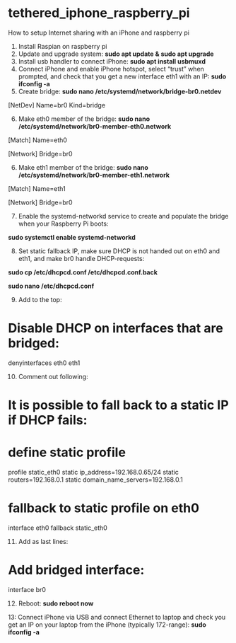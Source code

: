 # tethered_iphone_raspberry_pi
How to setup Internet sharing with an iPhone and raspberry pi

1. Install Raspian on raspberry pi
2. Update and upgrade system: **sudo apt update & sudo apt upgrade**
3. Install usb handler to connect iPhone: **sudo apt install usbmuxd**
4. Connect iPhone and enable iPhone hotspot, select “trust” when prompted, and check that you get a new interface eth1 with an IP: **sudo ifconfig -a**
5. Create bridge: **sudo nano /etc/systemd/network/bridge-br0.netdev**

[NetDev]
Name=br0
Kind=bridge

6. Make eth0 member of the bridge: **sudo nano /etc/systemd/network/br0-member-eth0.network**

[Match]
Name=eth0

[Network]
Bridge=br0

6. Make eth1 member of the bridge: **sudo nano /etc/systemd/network/br0-member-eth1.network**

[Match]
Name=eth1

[Network]
Bridge=br0

7. Enable the systemd-networkd service to create and populate the bridge when your Raspberry Pi boots:

**sudo systemctl enable systemd-networkd**

8. Set static fallback IP, make sure DHCP is not handed out on eth0 and eth1, and make br0 handle DHCP-requests:

**sudo cp /etc/dhcpcd.conf /etc/dhcpcd.conf.back**

**sudo nano /etc/dhcpcd.conf**

9. Add to the top:

# Disable DHCP on interfaces that are bridged:
denyinterfaces eth0 eth1

10. Comment out following:

# It is possible to fall back to a static IP if DHCP fails:
# define static profile
profile static_eth0
static ip_address=192.168.0.65/24
static routers=192.168.0.1
static domain_name_servers=192.168.0.1

# fallback to static profile on eth0
interface eth0
fallback static_eth0

11. Add as last lines:

# Add bridged interface:
interface br0

12. Reboot: **sudo reboot now**

13: Connect iPhone via USB and connect Ethernet to laptop and check you get an IP on your laptop from the iPhone (typically 172-range): **sudo ifconfig -a**
